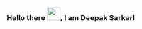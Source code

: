 ### Hello there <img src="https://raw.githubusercontent.com/MartinHeinz/MartinHeinz/master/wave.gif" width="30px">, I am Deepak Sarkar!
